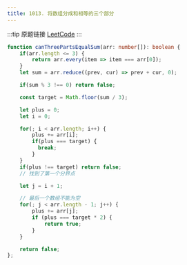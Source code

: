 ```yaml
---
title: 1013. 将数组分成和相等的三个部分
---
```

:::tip 原题链接
[LeetCode](https://leetcode-cn.com/problems/partition-array-into-three-parts-with-equal-sum/)
:::

```typescript
function canThreePartsEqualSum(arr: number[]): boolean {
    if(arr.length <= 3) {
        return arr.every(item => item === arr[0]);
    }
    let sum = arr.reduce((prev, cur) => prev + cur, 0);

    if(sum % 3 !== 0) return false;

    const target = Math.floor(sum / 3);

    let plus = 0;
    let i = 0;

    for(; i < arr.length; i++) {
        plus += arr[i];
        if(plus === target) {
          break;  
        }
    }
    if(plus !== target) return false;
    // 找到了第一个分界点

    let j = i + 1;

    // 最后一个数组不能为空
    for(; j < arr.length - 1; j++) {
        plus += arr[j];
        if (plus === target * 2) {
            return true;
        }
    }

    return false;
};
```
